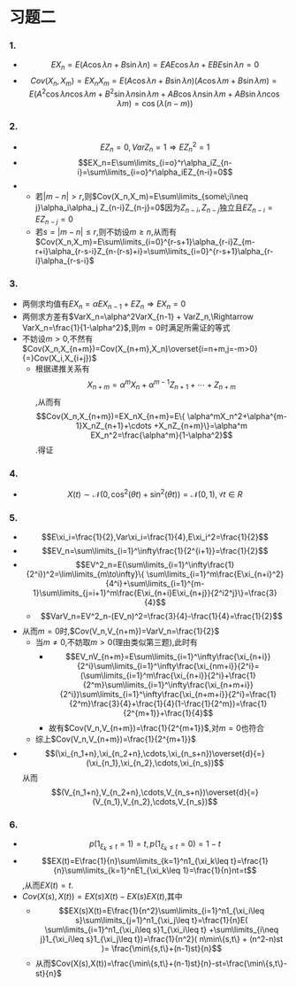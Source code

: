 # 习题二

### 1.
- $$EX_n=E(A\cos\lambda n+B\sin\lambda n)=EAE\cos\lambda n+EBE\sin\lambda n=0$$
- $$Cov(X_n,X_m)=EX_nX_m=E(A\cos\lambda n+B\sin\lambda n)(A\cos\lambda m+B\sin\lambda m)=E( A^2\cos\lambda n\cos\lambda m+B^2\sin\lambda n\sin\lambda m + AB\cos\lambda n\sin\lambda m+AB\sin\lambda n\cos\lambda m )=\cos(\lambda(n-m))$$

### 2.
- $$EZ_n=0,VarZ_n=1\Rightarrow EZ_n^2=1$$
- $$EX_n=E\sum\limits_{i=o}^r\alpha_iZ_{n-i}=\sum\limits_{i=o}^r\alpha_iEZ_{n-i}=0$$
- 
  - 若$|m-n|>r$,则$Cov(X_n,X_m)=E\sum\limits_{some\;i\neq j}\alpha_i\alpha_j Z_{n-i}Z_{n-j}=0$因为$Z_{n-i},Z_{n-j}$独立且$EZ_{n-i}=EZ_{n-j}=0$
  - 若$s=|m-n|\leq r$,则不妨设$m\geq n$,从而有$Cov(X_n,X_m)=E\sum\limits_{i=0}^{r-s+1}\alpha_{r-i}Z_{m-r+i}\alpha_{r-s-i}Z_{n-(r-s)+i}=\sum\limits_{i=0}^{r-s+1}\alpha_{r-i}\alpha_{r-s-i}$

### 3.
- 两侧求均值有$EX_n=\alpha EX_{n-1}+EZ_n\Rightarrow EX_n=0$
- 两侧求方差有$VarX_n=\alpha^2VarX_{n-1} + VarZ_n,\Rightarrow VarX_n=\frac{1}{1-\alpha^2}$,则$m=0$时满足所需证的等式
- 不妨设$m>0,$不然有$Cov(X_n,X_{n+m})=Cov(X_{n+m},X_n)\overset{i=n+m,j=-m>0}{=}Cov(X_i,X_{i+j})$
  - 根据递推关系有 $$X_{n+m}=\alpha^mX_n+\alpha^{m-1}Z_{n+1}+\cdots+Z_{n+m}$$,从而有 $$Cov(X_n,X_{n+m})=EX_nX_{n+m}=E\{ \alpha^mX_n^2+\alpha^{m-1}X_nZ_{n+1}+\cdots +X_nZ_{n+m}\}=\alpha^m EX_n^2=\frac{\alpha^m}{1-\alpha^2}$$.得证

### 4.
- $$X(t)\sim \mathcal{N}(0,\cos^2(\theta t)+\sin^2(\theta t))=\mathcal{N}(0,1),\forall t\in R$$

### 5.
- $$E\xi_i=\frac{1}{2},Var\xi_i=\frac{1}{4},E\xi_i^2=\frac{1}{2}$$
- $$EV_n=\sum\limits_{i=1}^\infty\frac{1}{2^{i+1}}=\frac{1}{2}$$
- $$EV^2_n=E(\sum\limits_{i=1}^\infty\frac{1}{2^i})^2=\lim\limits_{m\to\infty}\{ \sum\limits_{i=1}^m\frac{E\xi_{n+i}^2}{4^i}+\sum\limits_{i=1}^{m-1}\sum\limits_{j=i+1}^m\frac{E\xi_{n+i}E\xi_{n+j}}{2^i2^j}\}=\frac{3}{4}$$
  - $$VarV_n=EV^2_n-(EV_n)^2=\frac{3}{4}-\frac{1}{4}=\frac{1}{2}$$
- 从而$m=0$时,$Cov(V_n,V_{n+m})=VarV_n=\frac{1}{2}$
  -  当$m\neq 0$,不妨取$m>0$(理由类似第三题),此时有
     -  $$EV_nV_{n+m}=E\sum\limits_{i=1}^\infty\frac{\xi_{n+i}}{2^i}\sum\limits_{i=1}^\infty\frac{\xi_{nm+i}}{2^i}=(\sum\limits_{i=1}^m\frac{\xi_{n+i}}{2^i}+\frac{1}{2^m}\sum\limits_{i=1}^\infty\frac{\xi_{n+m+i}}{2^i})\sum\limits_{i=1}^\infty\frac{\xi_{n+m+i}}{2^i}=\frac{1}{2^m}\frac{3}{4}+\frac{1}{4}(1-\frac{1}{2^m})=\frac{1}{2^{m+1}}+\frac{1}{4}$$
     -  故有$Cov(V_n,V_{n+m})=\frac{1}{2^{m+1}}$,对$m=0$也符合
  - 综上$Cov(V_n,V_{n+m})=\frac{1}{2^{m+1}}$
- $$(\xi_{n_1+n},\xi_{n_2+n},\cdots,\xi_{n_s+n})\overset{d}{=}(\xi_{n_1},\xi_{n_2},\cdots,\xi_{n_s})$$从而$$(V_{n_1+n},V_{n_2+n},\cdots,V_{n_s+n})\overset{d}{=}(V_{n_1},V_{n_2},\cdots,V_{n_s})$$

### 6.
- $$p(1_{\xi_k\leq t}=1)=t,p(1_{\xi_k\leq t}=0)=1-t$$
- $$EX(t)=E\frac{1}{n}\sum\limits_{k=1}^n1_{\xi_k\leq t}=\frac{1}{n}\sum\limits_{k=1}^nE1_{\xi_k\leq 1}=\frac{1}{n}nt=t$$,从而$EX(t)=t$.
- $Cov(X(s),X(t))=EX(s)X(t)-EX(s)EX(t)$,其中
  - $$EX(s)X(t)=E\frac{1}{n^2}\sum\limits_{i=1}^n1_{\xi_i\leq s}\sum\limits_{j=1}^n1_{\xi_j\leq t}=\frac{1}{n}E( \sum\limits_{i=1}^n1_{\xi_i\leq s}1_{\xi_i\leq t} +\sum\limits_{i\neq j}1_{\xi_i\leq s}1_{\xi_j\leq t})=\frac{1}{n^2}( n\min\{s,t\} + (n^2-n)st )= \frac{\min\{s,t\}+(n-1)st}{n}$$
  - 从而$Cov(X(s),X(t))=\frac{\min\{s,t\}+(n-1)st}{n}-st=\frac{\min\{s,t\}-st}{n}$

